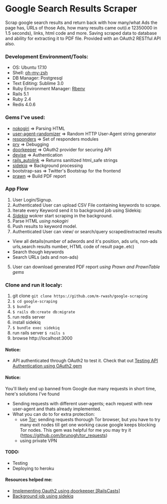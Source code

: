 # Google Search Results Scraper
Scrap google search results and return back with how many/what Ads the page has, URLs of those Ads, how many results came out(i.e 12350000 in 1.5 seconds), links, html code and more. Saving scraped data to database and ability for extracting it to PDF file. Provided with an OAuth2 RESTful API also. 
### Development Environment/Tools:
*  OS: Ubuntu 17.10
*  Shell: [oh-my-zsh](https://github.com/robbyrussell/oh-my-zsh)
*  DB Manager: Postgresql
*  Text Editing: Sublime 3.0
*  Ruby Environment Manager: [Rbenv](https://github.com/sstephenson/rbenv)
*  Rails 5.1
*  Ruby 2.4
*  Redis 4.0.6

### Gems I've used:
*  [nokogiri](http://www.nokogiri.org/) => Parsing HTML
*  [user-agent-randomizer](https://github.com/asconix/user-agent-randomize) => Random HTTP User-Agent string generator
*  [responders](https://github.com/plataformatec/responders) => Set of responders modules 
*  [pry](https://github.com/pry/pry) => Debugging 
*  [doorkeeper](https://github.com/doorkeeper-gem/doorkeeper) => OAuth2 provider for securing API
*  [devise](https://github.com/plataformatec/devise) => Authentication
*  [rails_autolink](https://github.com/tenderlove/rails_autolink) => Returns sanitized html_safe strings
*  [sidekiq](https://sidekiq.org/) => Background processing
*  bootstrap-sas => Twitter's Bootstrap for the frontend 
*  [prawn](https://github.com/prawnpdf/prawn) => Build PDF report

### App Flow
1. User Login/Signup.
2. Authenticated User can upload CSV File containing keywords to scrape.
3. Iterate every Keyword send it to background job using Sidekiq:
  1.  *[Sidekiq](https://sidekiq.org/)* wokrer start scraping in the background.
  2.  Parse HTML *using nokogiri*
  3.  Push results to keyword model.
4. Authenticated User can view/ or search/query scraped/extracted results
  -  View all details(number of adwords and it's position, ads urls, non-ads urls,search results number, HTML code of result page..etc)
  -  Search though keywords
  -  Search URLs (ads and non-ads)
5. User can download generated PDF report *using Prawn and PrawnTable gems*

### Clone and run it localy:
1. git clone `git clone https://github.com/m-rwash/google-scraping`
2. `$ cd google-scraping`
3. `$ bundle`
4. `$ rails db:create db:migrate`
5. run redis server 
6. install sidekiq
7. `$ bundle exec sidekiq`
8. run rails server `$ rails s`
9. browse http://localhost:3000

#### Notice:
*  API authenticated through OAuth2 to test it. Check that out [Testing API Authentication using OAuth2 gem](https://github.com/doorkeeper-gem/doorkeeper/wiki/Testing-your-provider-with-OAuth2-gem)

#### Notice: 
You'll likely end up banned from Google due many requests in short time, here's solutions I've found
*  Sending requests with different user-agents; each request with new user-agent and thats already implemented.
* What you can do to for extra protection:
   *  use [Tor](https://github.com/TheTorProject/gettorbrowser); sending requests thorough Tor browser, but you have to try many exit nodes till get one working cause google keeps blocking Tor nodes. This gem was helpful for me you may try it (https://github.com/brunogh/tor_requests)
   *  using private VPN

#### TODO:
* Testing
* Deploying to heroku

#### Resources helped me:
* [Implementing Oauth2 using doorkeeper [RailsCasts]](http://railscasts.com/episodes/353-oauth-with-doorkeeper)
* [Background job using sidekiq](https://github.com/mperham/sidekiq/wiki/Getting-Started)